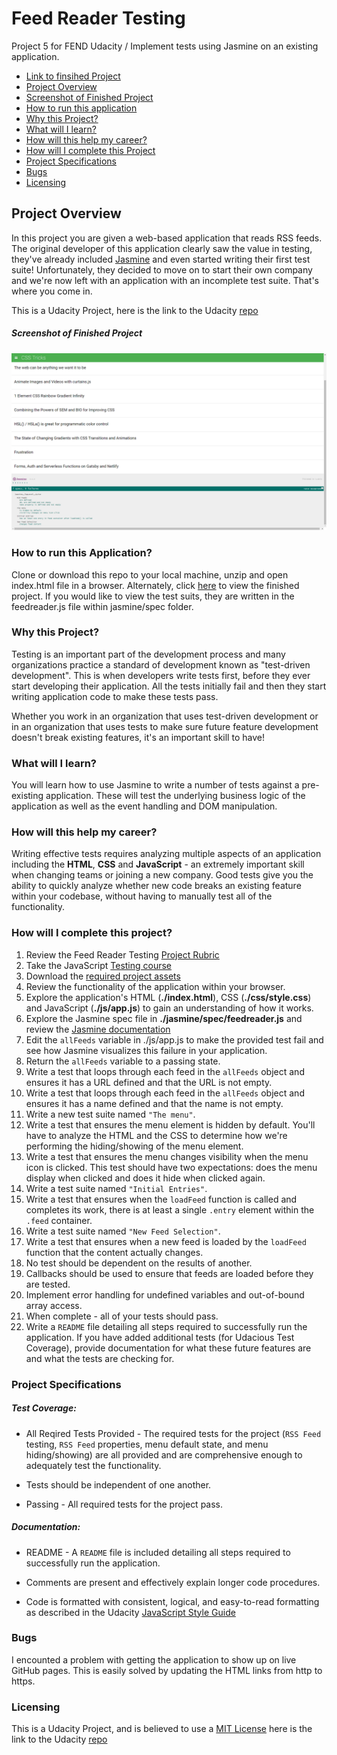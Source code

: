 # Feed Reader Testing

Project 5 for FEND Udacity / Implement tests using Jasmine on an existing application.

* [Link to finsihed Project](https://foxystoat.github.io/feed-reader-testing/)
* [Project Overview](https://github.com/FoxyStoat/feed-reader-testing#project-overview)
* [Screenshot of Finished Project](https://github.com/FoxyStoat/feed-reader-testing#screenshot-of-finished-project)
* [How to run this application](https://github.com/FoxyStoat/feed-reader-testing#how-to-run-this-application)
* [Why this Project?](https://github.com/FoxyStoat/feed-reader-testing#why-this-project)
* [What will I learn?](https://github.com/FoxyStoat/feed-reader-testing#what-will-i-learn)
* [How will this help my career?](https://github.com/FoxyStoat/feed-reader-testing#how-will-this-help-my-career)
* [How will I complete this Project](https://github.com/FoxyStoat/feed-reader-testing#how-will-i-complete-this-project)
* [Project Specifications](https://github.com/FoxyStoat/feed-reader-testing#project-specifications)
* [Bugs](https://github.com/FoxyStoat/feed-reader-testing#bugs)
* [Licensing](https://github.com/FoxyStoat/feed-reader-testing#licensing)

## Project Overview

In this project you are given a web-based application that reads RSS feeds. The original developer of this application clearly saw the value in testing, they've already included [Jasmine](https://jasmine.github.io/) and even started writing their first test suite! Unfortunately, they decided to move on to start their own company and we're now left with an application with an incomplete test suite. That's where you come in.

This is a Udacity Project, here is the link to the Udacity [repo](https://github.com/udacity/frontend-nanodegree-feedreader)

##### Screenshot of Finished Project

![screenshot of finished project](img/unit-tests-screenshot.png "screenshot of finished project") 

### How to run this Application?

Clone or download this repo to your local machine, unzip and open index.html file in a browser.
Alternately, click [here](https://foxystoat.github.io/feed-reader-testing/) to view the finished project.
If you would like to view the test suits, they are written in the feedreader.js file within jasmine/spec folder.

### Why this Project?
Testing is an important part of the development process and many organizations practice a standard of development known as "test-driven development". This is when developers write tests first, before they ever start developing their application. All the tests initially fail and then they start writing application code to make these tests pass.

Whether you work in an organization that uses test-driven development or in an organization that uses tests to make sure future feature development doesn't break existing features, it's an important skill to have!

### What will I learn?
You will learn how to use Jasmine to write a number of tests against a pre-existing application. These will test the underlying business logic of the application as well as the event handling and DOM manipulation.

### How will this help my career?
Writing effective tests requires analyzing multiple aspects of an application including the **HTML**, **CSS** and **JavaScript** - an extremely important skill when changing teams or joining a new company.
Good tests give you the ability to quickly analyze whether new code breaks an existing feature within your codebase, without having to manually test all of the functionality.

### How will I complete this project?

1. Review the Feed Reader Testing [Project Rubric](https://review.udacity.com/#!/rubrics/18/view)
2. Take the JavaScript [Testing course](https://eu.udacity.com/course/javascript-testing--ud549)
3. Download the [required project assets](https://github.com/udacity/frontend-nanodegree-feedreader)
4. Review the functionality of the application within your browser.
5. Explore the application's HTML (**./index.html**), CSS (**./css/style.css**) and JavaScript (**./js/app.js**) to gain an understanding of how it works.
6. Explore the Jasmine spec file in **./jasmine/spec/feedreader.js** and review the [Jasmine documentation](https://jasmine.github.io/)
7. Edit the ```allFeeds``` variable in ./js/app.js to make the provided test fail and see how Jasmine visualizes this failure in your application.
8. Return the ```allFeeds``` variable to a passing state.
9. Write a test that loops through each feed in the ```allFeeds``` object and ensures it has a URL defined and that the URL is not empty.
10. Write a test that loops through each feed in the ```allFeeds``` object and ensures it has a name defined and that the name is not empty.
11. Write a new test suite named ```"The menu"```.
12. Write a test that ensures the menu element is hidden by default. You'll have to analyze the HTML and the CSS to determine how we're performing the hiding/showing of the menu element.
13. Write a test that ensures the menu changes visibility when the menu icon is clicked. This test should have two expectations: does the menu display when clicked and does it hide when clicked again.
14. Write a test suite named ```"Initial Entries"```.
15. Write a test that ensures when the ```loadFeed``` function is called and completes its work, there is at least a single ```.entry``` element within the ```.feed``` container.
16. Write a test suite named ```"New Feed Selection"```.
17. Write a test that ensures when a new feed is loaded by the ```loadFeed``` function that the content actually changes.
18. No test should be dependent on the results of another.
19. Callbacks should be used to ensure that feeds are loaded before they are tested.
20. Implement error handling for undefined variables and out-of-bound array access.
21. When complete - all of your tests should pass.
22. Write a ```README``` file detailing all steps required to successfully run the application. If you have added additional tests (for Udacious Test Coverage), provide documentation for what these future features are and what the tests are checking for.

### Project Specifications

##### Test Coverage:

* All Reqired Tests Provided - The required tests for the project (```RSS Feed``` testing, ```RSS Feed``` properties, menu default state, and menu hiding/showing) are all provided and are comprehensive enough to adequately test the functionality.

* Tests should be independent of one another.

* Passing - All required tests for the project pass.

##### Documentation:

* README - A ```README``` file is included detailing all steps required to successfully run the application.

* Comments are present and effectively explain longer code procedures.

* Code is formatted with consistent, logical, and easy-to-read formatting as described in the Udacity [JavaScript Style Guide](http://udacity.github.io/frontend-nanodegree-styleguide/javascript.html)

### Bugs

I encounted a problem with getting the application to show up on live GitHub pages.  This is easily solved by updating the HTML links from http to https.

### Licensing

This is a Udacity Project, and is believed to use a [MIT License](https://opensource.org/licenses/MIT) here is the link to the Udacity [repo](https://github.com/udacity/frontend-nanodegree-feedreader)